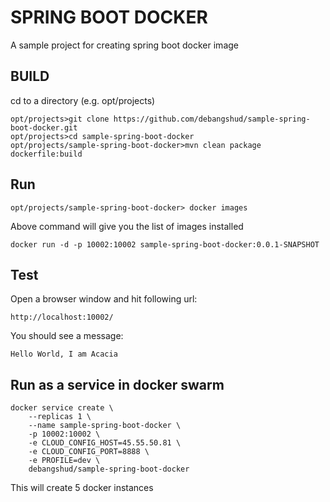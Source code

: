 # SPRING BOOT DOCKER
A sample project for creating spring boot docker image 
## BUILD
cd to a directory (e.g. opt/projects)

    opt/projects>git clone https://github.com/debangshud/sample-spring-boot-docker.git
    opt/projects>cd sample-spring-boot-docker
    opt/projects/sample-spring-boot-docker>mvn clean package dockerfile:build

## Run 
    opt/projects/sample-spring-boot-docker> docker images

Above command will give you the list of images installed

    docker run -d -p 10002:10002 sample-spring-boot-docker:0.0.1-SNAPSHOT
    
## Test    
    
Open a browser window and hit following url:
    
    http://localhost:10002/

You should see a message:

    Hello World, I am Acacia

## Run as a service in docker swarm
    docker service create \
    	--replicas 1 \
    	--name sample-spring-boot-docker \
    	-p 10002:10002 \
    	-e CLOUD_CONFIG_HOST=45.55.50.81 \
        -e CLOUD_CONFIG_PORT=8888 \
        -e PROFILE=dev \
    	debangshud/sample-spring-boot-docker
    	
This will create 5 docker instances    	